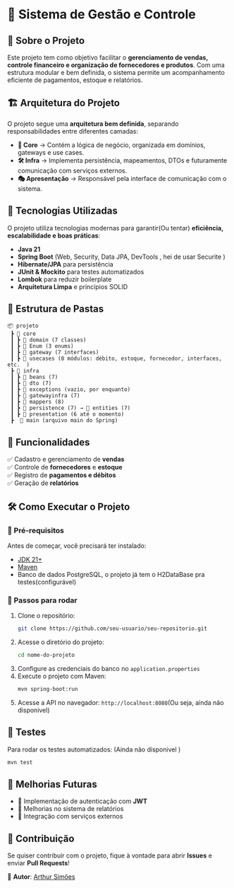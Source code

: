 # 📌 Sistema de Gestão e Controle  

## 📖 Sobre o Projeto  
Este projeto tem como objetivo facilitar o **gerenciamento de vendas, controle financeiro e organização de fornecedores e produtos**. Com uma estrutura modular e bem definida, o sistema permite um acompanhamento eficiente de pagamentos, estoque e relatórios.  

## 🏗️ Arquitetura do Projeto  
O projeto segue uma **arquitetura bem definida**, separando responsabilidades entre diferentes camadas:  

- **🧠 Core** → Contém a lógica de negócio, organizada em domínios, gateways e use cases.  
- **🛠️ Infra** → Implementa persistência, mapeamentos, DTOs e futuramente comunicação com serviços externos.  
- **🎭 Apresentação** → Responsável pela interface de comunicação com o sistema.  

## 🚀 Tecnologias Utilizadas  
O projeto utiliza tecnologias modernas para garantir(Ou tentar) **eficiência, escalabilidade e boas práticas**:  

- **Java 21**  
- **Spring Boot** (Web, Security, Data JPA, DevTools , hei de usar Securite )  
- **Hibernate/JPA** para persistência  
- **JUnit & Mockito** para testes automatizados  
- **Lombok** para reduzir boilerplate  
- **Arquitetura Limpa** e princípios SOLID  

## 📂 Estrutura de Pastas  
```
📦 projeto  
 ┣ 📂 core  
 ┃ ┣ 📂 domain (7 classes)  
 ┃ ┣ 📂 Enum (3 enums)  
 ┃ ┣ 📂 gateway (7 interfaces)  
 ┃ ┣ 📂 usecases (8 módulos: débito, estoque, fornecedor, interfaces, etc.  )  
 ┣ 📂 infra  
 ┃ ┣ 📂 beans (7)  
 ┃ ┣ 📂 dto (7)  
 ┃ ┣ 📂 exceptions (vazio, por enquanto)  
 ┃ ┣ 📂 gatewayinfra (7)  
 ┃ ┣ 📂 mappers (8)  
 ┃ ┣ 📂 persistence (7) → 📂 entities (7)  
 ┃ ┣ 📂 presentation (6 até o momento)  
 ┣  📝 main (arquivo main do Spring)  
```

## 📌 Funcionalidades  
✅ Cadastro e gerenciamento de **vendas**  
✅ Controle de **fornecedores** e **estoque**  
✅ Registro de **pagamentos e débitos**  
✅ Geração de **relatórios**  

## 🛠️ Como Executar o Projeto  

### 📌 Pré-requisitos  
Antes de começar, você precisará ter instalado:  
- [JDK 21+](https://www.oracle.com/java/technologies/javase/jdk21-archive-downloads.html)  
- [Maven](https://maven.apache.org/download.cgi)  
- Banco de dados PostgreSQL, o projeto já tem o H2DataBase pra testes(configurável)  

### 📌 Passos para rodar  
1. Clone o repositório:  
   ```sh
   git clone https://github.com/seu-usuario/seu-repositorio.git
   ```  
2. Acesse o diretório do projeto:  
   ```sh
   cd nome-do-projeto
   ```  
3. Configure as credenciais do banco no `application.properties`  
4. Execute o projeto com Maven:  
   ```sh
   mvn spring-boot:run
   ```  
5. Acesse a API no navegador: `http://localhost:8080`(Ou seja, ainda não disponivel)  

## 🧪 Testes  
Para rodar os testes automatizados:  (Ainda não disponivel )
```sh
mvn test
```  

## 📝 Melhorias Futuras  
- 📌 Implementação de autenticação com **JWT**  
- 📌 Melhorias no sistema de relatórios  
- 📌 Integração com serviços externos  

## 🤝 Contribuição  
Se quiser contribuir com o projeto, fique à vontade para abrir **Issues** e enviar **Pull Requests**!  

📌 **Autor**: [Arthur Simões](https://github.com/seu-usuario)  
